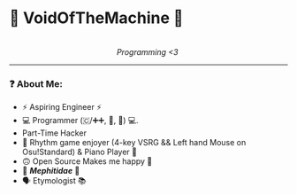 # 💙 VoidOfTheMachine 💙
<p align="center">
	<br/>
	<i>Programming <3</i>
	<img alt="" src="./imgs/Something_Wrong.jpg">
</p>

---

### ❓ About Me:
* ⚡ Aspiring Engineer ⚡
* 💻 Programmer (🇨/➕➕, 🐍, 🦀) 💻.
* Part-Time Hacker
* 🎵 Rhythm game enjoyer (4-key VSRG && Left hand Mouse on Osu!Standard) & Piano Player 🎵
* 🙃 Open Source Makes me happy 🐧
* 🦨 <b><i>Mephitidae</i></b> 🦨
* 🗣️ Etymologist 📚
